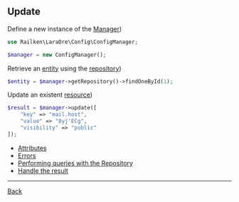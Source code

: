 ## Update 

Define a new instance of the [Manager](https://github.com/railken/lara-ore-config/blob/master/src/Config/ConfigManager.php))

```php
use Railken\LaraOre\Config\ConfigManager;

$manager = new ConfigManager();
```

Retrieve an [entity](https://github.com/railken/lara-ore-config/blob/master/src/Config/Config.php) using the [repository](https://github.com/railken/lara-ore-config/blob/master/src/Config/ConfigRepository.php))


```php
$entity = $manager->getRepository()->findOneById(1);
```

Update an existent [resource](https://github.com/railken/lara-ore-config/blob/master/src/Config/Config.php))

```php
$result = $manager->update([
    "key" => "mail.host",
    "value" => "8yj'ECg",
    "visibility" => "public"
]);
```

* [Attributes](attributes.md)
* [Errors](errors.md)
* [Performing queries with the Repository](repository.md)
* [Handle the result](result.md)

---
[Back](index.md)